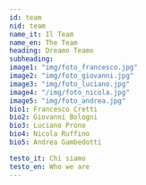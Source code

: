 ```yaml
---
id: team
nid: team
name_it: Il Team
name_en: The Team
heading: Dreamo Teamo
subheading:
image1: "img/foto_francesco.jpg"
image2: "img/foto_giovanni.jpg"
image3: "img/foto_luciano.jpg"
image4: "/img/foto_nicola.jpg"
image5: "img/foto_andrea.jpg"
bio1: Francesco Cretti
bio2: Giovanni Bologni
bio3: Luciano Prono
bio4: Nicola Ruffino
bio5: Andrea Gambedotti

testo_it: Chi siamo
testo_en: Who we are
---
```



<!-- image1: "http://lorempixel.com/240/240/people/1"
image2: "http://lorempixel.com/240/240/people/2"
image3: "http://lorempixel.com/240/240/people/3"
image4: "http://lorempixel.com/240/240/people/4" -->

